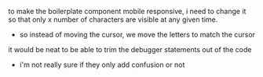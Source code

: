 to make the boilerplate component mobile responsive, i need to change it so that only x number of characters are visible at any given time.

- so instead of moving the cursor, we move the letters to match the cursor

it would be neat to be able to trim the debugger statements out of the code
- i'm not really sure if they only add confusion or not